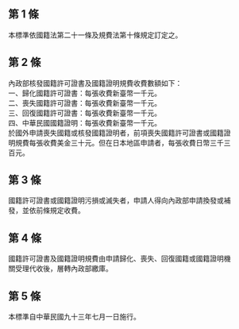 第 1 條
-------
本標準依國籍法第二十一條及規費法第十條規定訂定之。

第 2 條
-------
內政部核發國籍許可證書及國籍證明規費收費數額如下：  
一、歸化國籍許可證書：每張收費新臺幣一千元。  
二、喪失國籍許可證書：每張收費新臺幣一千元。  
三、回復國籍許可證書：每張收費新臺幣一千元。  
四、中華民國國籍證明：每張收費新臺幣一千元。  
於國外申請喪失國籍或核發國籍證明者，前項喪失國籍許可證書或國籍證  
明規費每張收費美金三十元。但在日本地區申請者，每張收費日幣三千三  
百元。

第 3 條
-------
國籍許可證書或國籍證明污損或滅失者，申請人得向內政部申請換發或補  
發，並依前條規定收費。

第 4 條
-------
國籍許可證書及國籍證明規費由申請歸化、喪失、回復國籍或國籍證明機  
關受理代收後，層轉內政部繳庫。

第 5 條
-------
本標準自中華民國九十三年七月一日施行。

